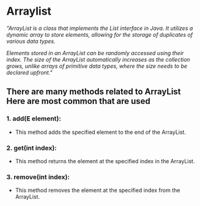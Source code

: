 # Arraylist
*"ArrayList is a class that implements the List interface in Java. It utilizes a dynamic array to store elements, allowing for the storage of duplicates of various data types.*

*Elements stored in an ArrayList can be randomly accessed using their index. The size of the ArrayList automatically increases as the collection grows, unlike arrays of primitive data types, where the size needs to be declared upfront."*

## There are many methods related to ArrayList Here are most common that are used
### 1. add(E element):
* This method adds the specified element to the end of the ArrayList.

### 2. get(int index):
* This method returns the element at the specified index in the ArrayList.

### 3. remove(int index):
* This method removes the element at the specified index from the ArrayList.

